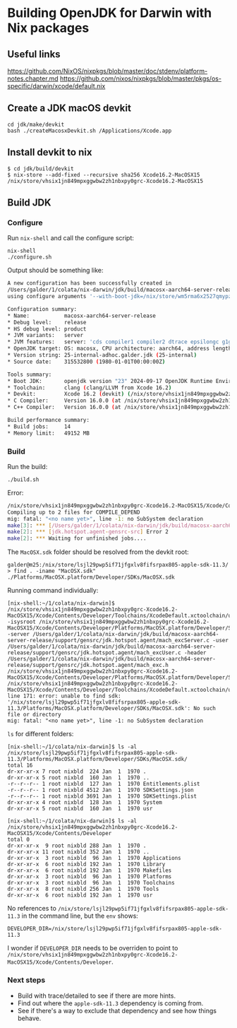 # Building OpenJDK for Darwin with Nix packages

## Useful links

https://github.com/NixOS/nixpkgs/blob/master/doc/stdenv/platform-notes.chapter.md
https://github.com/nixos/nixpkgs/blob/master/pkgs/os-specific/darwin/xcode/default.nix

## Create a JDK macOS devkit

```shell
cd jdk/make/devkit
bash ./createMacosxDevkit.sh /Applications/Xcode.app
```

## Install devkit to nix

```shell
$ cd jdk/build/devkit
$ nix-store --add-fixed --recursive sha256 Xcode16.2-MacOSX15
/nix/store/vhsix1jn849mpxggwbw2zh1nbxpy0grc-Xcode16.2-MacOSX15
```

## Build JDK

### Configure

Run `nix-shell` and call the configure script:

```shell
nix-shell
./configure.sh
```

Output should be something like:

```bash
A new configuration has been successfully created in
/Users/galder/1/colata/nix-darwin/jdk/build/macosx-aarch64-server-release
using configure arguments '--with-boot-jdk=/nix/store/wm5rma6x2527qmypzj7rwml8vf9vprgj-zulu-ca-jdk-23.0.0/zulu-23.jdk/Contents/Home --with-devkit=/nix/store/vhsix1jn849mpxggwbw2zh1nbxpy0grc-Xcode16.2-MacOSX15'.

Configuration summary:
* Name:           macosx-aarch64-server-release
* Debug level:    release
* HS debug level: product
* JVM variants:   server
* JVM features:   server: 'cds compiler1 compiler2 dtrace epsilongc g1gc jfr jni-check jvmci jvmti management parallelgc serialgc services shenandoahgc vm-structs zgc'
* OpenJDK target: OS: macosx, CPU architecture: aarch64, address length: 64
* Version string: 25-internal-adhoc.galder.jdk (25-internal)
* Source date:    315532800 (1980-01-01T00:00:00Z)

Tools summary:
* Boot JDK:       openjdk version "23" 2024-09-17 OpenJDK Runtime Environment Zulu23.28+85-CA (build 23+37) OpenJDK 64-Bit Server VM Zulu23.28+85-CA (build 23+37, mixed mode, sharing) (at /nix/store/wm5rma6x2527qmypzj7rwml8vf9vprgj-zulu-ca-jdk-23.0.0/zulu-23.jdk/Contents/Home)
* Toolchain:      clang (clang/LLVM from Xcode 16.2)
* Devkit:         Xcode 16.2 (devkit) (/nix/store/vhsix1jn849mpxggwbw2zh1nbxpy0grc-Xcode16.2-MacOSX15)
* C Compiler:     Version 16.0.0 (at /nix/store/vhsix1jn849mpxggwbw2zh1nbxpy0grc-Xcode16.2-MacOSX15/Xcode/Contents/Developer/Toolchains/XcodeDefault.xctoolchain/usr/bin/clang)
* C++ Compiler:   Version 16.0.0 (at /nix/store/vhsix1jn849mpxggwbw2zh1nbxpy0grc-Xcode16.2-MacOSX15/Xcode/Contents/Developer/Toolchains/XcodeDefault.xctoolchain/usr/bin/clang++)

Build performance summary:
* Build jobs:     14
* Memory limit:   49152 MB
```

### Build

Run the build:

```shell
./build.sh
```

Error:

```bash
/nix/store/vhsix1jn849mpxggwbw2zh1nbxpy0grc-Xcode16.2-MacOSX15/Xcode/Contents/Developer/Toolchains/XcodeDefault.xctoolchain/usr/bin/mig: line 171: error: unable to find sdk: '/nix/store/lsjl29pwp5if71jfgxlv8fifsrpax805-apple-sdk-11.3/Platforms/MacOSX.platform/Developer/SDKs/MacOSX.sdk': No such file or directory
Compiling up to 2 files for COMPILE_DEPEND
mig: fatal: "<no name yet>", line -1: no SubSystem declaration
make[3]: *** [/Users/galder/1/colata/nix-darwin/jdk/build/macosx-aarch64-server-release/support/gensrc/jdk.hotspot.agent/mach_excServer.c] Error 1
make[2]: *** [jdk.hotspot.agent-gensrc-src] Error 2
make[2]: *** Waiting for unfinished jobs....
```

The `MacOSX.sdk` folder should be resolved from the devkit root:

```
galder@m25:/nix/store/lsjl29pwp5if71jfgxlv8fifsrpax805-apple-sdk-11.3/ > find . -iname "MacOSX.sdk"
./Platforms/MacOSX.platform/Developer/SDKs/MacOSX.sdk
```

Running command individually:

```
[nix-shell:~/1/colata/nix-darwin]$ /nix/store/vhsix1jn849mpxggwbw2zh1nbxpy0grc-Xcode16.2-MacOSX15/Xcode/Contents/Developer/Toolchains/XcodeDefault.xctoolchain/usr/bin/mig -isysroot /nix/store/vhsix1jn849mpxggwbw2zh1nbxpy0grc-Xcode16.2-MacOSX15/Xcode/Contents/Developer/Platforms/MacOSX.platform/Developer/SDKs/MacOSX15.sdk -server /Users/galder/1/colata/nix-darwin/jdk/build/macosx-aarch64-server-release/support/gensrc/jdk.hotspot.agent/mach_excServer.c -user /Users/galder/1/colata/nix-darwin/jdk/build/macosx-aarch64-server-release/support/gensrc/jdk.hotspot.agent/mach_excUser.c -header /Users/galder/1/colata/nix-darwin/jdk/build/macosx-aarch64-server-release/support/gensrc/jdk.hotspot.agent/mach_exc.h /nix/store/vhsix1jn849mpxggwbw2zh1nbxpy0grc-Xcode16.2-MacOSX15/Xcode/Contents/Developer/Platforms/MacOSX.platform/Developer/SDKs/MacOSX15.sdk/usr/include/mach/mach_exc.defs
/nix/store/vhsix1jn849mpxggwbw2zh1nbxpy0grc-Xcode16.2-MacOSX15/Xcode/Contents/Developer/Toolchains/XcodeDefault.xctoolchain/usr/bin/mig: line 171: error: unable to find sdk: '/nix/store/lsjl29pwp5if71jfgxlv8fifsrpax805-apple-sdk-11.3/Platforms/MacOSX.platform/Developer/SDKs/MacOSX.sdk': No such file or directory
mig: fatal: "<no name yet>", line -1: no SubSystem declaration
```

`ls` for different folders:

```
[nix-shell:~/1/colata/nix-darwin]$ ls -al /nix/store/lsjl29pwp5if71jfgxlv8fifsrpax805-apple-sdk-11.3/Platforms/MacOSX.platform/Developer/SDKs/MacOSX.sdk/
total 16
dr-xr-xr-x 7 root nixbld  224 Jan  1  1970 .
dr-xr-xr-x 5 root nixbld  160 Jan  1  1970 ..
-r--r--r-- 1 root nixbld  127 Jan  1  1970 Entitlements.plist
-r--r--r-- 1 root nixbld 4512 Jan  1  1970 SDKSettings.json
-r--r--r-- 1 root nixbld 3691 Jan  1  1970 SDKSettings.plist
dr-xr-xr-x 4 root nixbld  128 Jan  1  1970 System
dr-xr-xr-x 5 root nixbld  160 Jan  1  1970 usr

[nix-shell:~/1/colata/nix-darwin]$ ls -al /nix/store/vhsix1jn849mpxggwbw2zh1nbxpy0grc-Xcode16.2-MacOSX15/Xcode/Contents/Developer
total 0
dr-xr-xr-x  9 root nixbld 288 Jan  1  1970 .
dr-xr-xr-x 11 root nixbld 352 Jan  1  1970 ..
dr-xr-xr-x  3 root nixbld  96 Jan  1  1970 Applications
dr-xr-xr-x  6 root nixbld 192 Jan  1  1970 Library
dr-xr-xr-x  6 root nixbld 192 Jan  1  1970 Makefiles
dr-xr-xr-x  3 root nixbld  96 Jan  1  1970 Platforms
dr-xr-xr-x  3 root nixbld  96 Jan  1  1970 Toolchains
dr-xr-xr-x  8 root nixbld 256 Jan  1  1970 Tools
dr-xr-xr-x  6 root nixbld 192 Jan  1  1970 usr
```

No references to `/nix/store/lsjl29pwp5if71jfgxlv8fifsrpax805-apple-sdk-11.3` in the command line, but the `env` shows:

```
DEVELOPER_DIR=/nix/store/lsjl29pwp5if71jfgxlv8fifsrpax805-apple-sdk-11.3
```

I wonder if `DEVELOPER_DIR` needs to be overriden to point to `/nix/store/vhsix1jn849mpxggwbw2zh1nbxpy0grc-Xcode16.2-MacOSX15/Xcode/Contents/Developer`.

### Next steps

* Build with trace/detailed to see if there are more hints.
* Find out where the `apple-sdk-11.3` dependency is coming from.
* See if there's a way to exclude that dependency and see how things behave.

